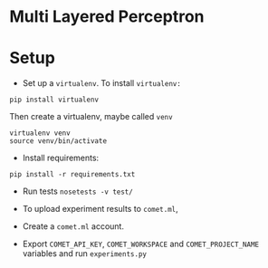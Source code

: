 # Multi Layered Perceptron

# Setup
* Set up a `virtualenv`. To install `virtualenv:`
```
pip install virtualenv
```

Then create a virtualenv, maybe called `venv`
```
virtualenv venv
source venv/bin/activate
```

* Install requirements:
```
pip install -r requirements.txt
```

* Run tests
`nosetests -v test/`

* To upload experiment results to `comet.ml`, 
* Create a `comet.ml` account.
* Export `COMET_API_KEY`, `COMET_WORKSPACE` and `COMET_PROJECT_NAME` variables and run `experiments.py`
